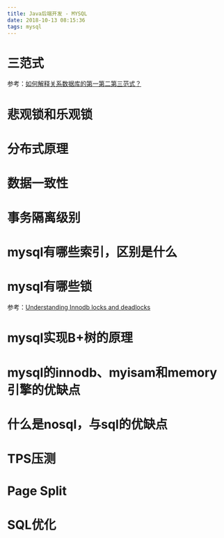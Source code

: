 ```yaml
---
title: Java后端开发 - MYSQL
date: 2018-10-13 08:15:36
tags: mysql
---
```




# 三范式



参考：[如何解释关系数据库的第一第二第三范式？](https://www.zhihu.com/question/24696366)

# 悲观锁和乐观锁

# 分布式原理

# 数据一致性

# 事务隔离级别

# mysql有哪些索引，区别是什么

# mysql有哪些锁

参考：[Understanding Innodb locks and deadlocks](https://www.percona.com/live/mysql-conference-2015/sites/default/files/slides/understandinginnodblocksanddeadlocks.pdf)

# mysql实现B+树的原理

# mysql的innodb、myisam和memory引擎的优缺点

# 什么是nosql，与sql的优缺点

# TPS压测

# Page Split

# SQL优化